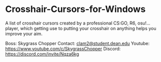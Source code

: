 # Crosshair-Cursors-for-Windows
A list of crosshair cursors created by a professional CS:GO, R6, osu!... player, which getting use to putting your crosshair on anything helps you improve your aim.

Boss: Skygrass Chopper
Contact: clam2@student.dean.edu
Youtube: https://www.youtube.com/c/SkygrassChopper
Discord: https://discord.com/invite/Nqza6kg
